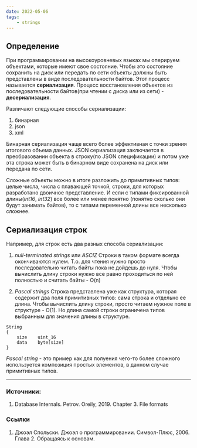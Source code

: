```yaml
---
date: 2022-05-06
tags:
    - strings
---
```


## Определение

При программировании на высокоуровневых языках мы оперируем объектами, которые имеют свое состояние. Чтобы это состояние сохранить на диск или передать по сети объекты должны быть представлены в виде последовательности байтов. Этот процесс называется **сериализация**. Процесс восстановления объектов из последовательности байтов(при чтении с диска или из сети) - **десериализация**.

Различают следующие способы сериализации:
1. бинарная
1. json
1. xml

Бинарная сериализация чаще всего более эффективная с точки зрения итогового объема данных. JSON сериализация заключается в преобразовании объекта в строку(по JSON спецификации) и потом уже эта строка может быть в бинарном виде сохранена на диск или передана по сети.

Сложные объекты можно в итоге разложить до примитивных типов: целые числа, числа с плавающей точкой, строки, для которых разработано двоичное представление. И если с типами фиксированной длины(_int16_, _int32_) все более или менее понятно (понятно сколько они будут занимать байтов), то с типами переменной длины все несколько сложнее.

## Сериализация строк

Например, для строк есть два разных способа сериализации:

1. _null-terminated strings_ или _ASCIZ_
   Строки в таком формате всегда окончиваются нулем. Т.о. для чтения нужно просто последовательно читать байты пока не дойдешь до нуля. Чтобы вычислить длину строки нужно все равно проходиться по ней полностью и считать байты - O(n)

1. _Pascal strings_
   Строка представлена уже как структура, которая содержит два поля примитивных типов: сама строка и отдельно ее длина. Чтобы вычислить длину строки, просто читаем нужное поле в структуре - O(1). Но длина самой строки ограничена типов выбранным для значения длины в структуре.

```
String
{
    size    uint_16
    data    byte[size]
}
```

*Pascal string* - это пример как для полуения чего-то более сложного используется композиция простых элементов, в данном случае примитивных типов.

---

### Источники:
1. Database Internals. Petrov. Oreily, 2019. Chapter 3. File formats

### Ссылки
1. Джоэл Спольски. Джоэл о программировании. Символ-Плюс, 2006. Глава 2. Обращаясь к основам.



